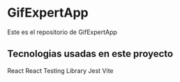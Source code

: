 # GifExpertApp


Este es el repositorio de GifExpertApp

## Tecnologias usadas en este proyecto

React
React Testing Library
Jest
Vite








